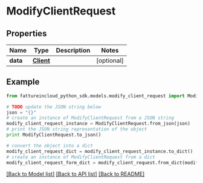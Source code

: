 # ModifyClientRequest



## Properties
Name | Type | Description | Notes
------------ | ------------- | ------------- | -------------
**data** | [**Client**](Client.md) |  | [optional] 

## Example

```python
from fattureincloud_python_sdk.models.modify_client_request import ModifyClientRequest

# TODO update the JSON string below
json = "{}"
# create an instance of ModifyClientRequest from a JSON string
modify_client_request_instance = ModifyClientRequest.from_json(json)
# print the JSON string representation of the object
print ModifyClientRequest.to_json()

# convert the object into a dict
modify_client_request_dict = modify_client_request_instance.to_dict()
# create an instance of ModifyClientRequest from a dict
modify_client_request_form_dict = modify_client_request.from_dict(modify_client_request_dict)
```
[[Back to Model list]](../README.md#documentation-for-models) [[Back to API list]](../README.md#documentation-for-api-endpoints) [[Back to README]](../README.md)



